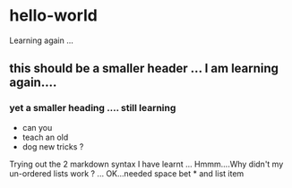 # hello-world
Learning again ...
## this should be a smaller header ... I am learning again....
### yet a smaller heading .... still learning

* can you
* teach an old
* dog new tricks ?

Trying out the 2 markdown syntax I have learnt ...
Hmmm....Why didn't my un-ordered lists work ?  ... OK...needed space bet * and list item
